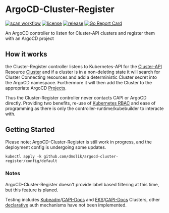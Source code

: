 # ArgoCD-Cluster-Register

[![scan workflow](https://github.com/dmolik/argocd-cluster-register/actions/workflows/scan.yaml/badge.svg)](https://github.com/dmolik/argocd-cluster-register/actions/workflows/scan.yaml)
[![license](https://badgen.net/github/license/dmolik/argocd-cluster-register/)](https://github.com/dmolik/argocd-cluster-register/blob/main/LICENSE)
[![release](https://badgen.net/github/release/dmolik/argocd-cluster-register/stable)](https://github.com/argocd-cluster-register/releases)
[![Go Report Card](https://goreportcard.com/badge/github.com/dmolik/argocd-cluster-register)](https://goreportcard.com/report/github.com/dmolik/argocd-cluster-register)

An ArgoCD controller to listen for Cluster-API clusters and register them with an ArgoCD project

## How it works

the Cluster-Register controller listens to Kubernetes-API for the [Cluster-API](https://cluster-api.sigs.k8s.io/) Resource [Cluster](https://doc.crds.dev/github.com/kubernetes-sigs/cluster-api/cluster.x-k8s.io/Cluster/v1beta1@v1.2.0) and if a cluster is in a non-deleting state it will search for Cluster Connecting resources and add a deterministic Cluster secret into the ArgoCD namespace. Furthermore it will then add the Cluster to the appropriate ArgoCD [Projects](https://doc.crds.dev/github.com/argoproj/argo-cd/argoproj.io/AppProject/v1alpha1@v2.4.4).

Thus the Cluster-Register controller never contacts CAPI or ArgoCD directly. Providing two benefits, re-use of [Kubernetes RBAC](https://kubernetes.io/docs/reference/access-authn-authz/rbac/) and ease of programming as there is only the controller-runtime/kubebuilder to interacte with.

## Getting Started

Please note; ArgoCD-Cluster-Register is still work in progress, and the deployment config is undergoing some updates.

    kubectl apply -k github.com/dmolik/argocd-cluster-register/config/default

### Notes

ArgoCD-Cluster-Register doesn't provide label based filtering at this time, but this feature is planed.

Testing includes [Kubeadm](https://kubernetes.io/docs/reference/setup-tools/kubeadm/)/[CAPI-Docs](https://cluster-api.sigs.k8s.io/tasks/kubeadm-bootstrap.html) and [EKS](https://www.amazonaws.cn/en/eks/)/[CAPI-Docs](https://cluster-api-aws.sigs.k8s.io/topics/eks/enabling.html) Clusters, other [declarative](https://argo-cd.readthedocs.io/en/stable/operator-manual/declarative-setup/#clusters) auth mechanisms have not been implemented.
